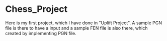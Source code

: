 # Chess_Project
Here is my first project, which I have done in "Uplift Project". A sample PGN file is there to have a input and a sample FEN file is also there, which created by implementing PGN file.
